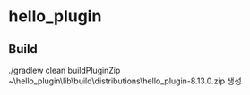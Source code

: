 # hello_plugin

## Build
./gradlew clean buildPluginZip
~\hello_plugin\lib\build\distributions\hello_plugin-8.13.0.zip 생성
